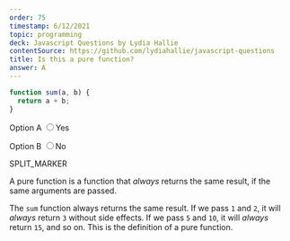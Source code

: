 ```yaml
---
order: 75
timestamp: 6/12/2021
topic: programming
deck: Javascript Questions by Lydia Hallie
contentSource: https://github.com/lydiahallie/javascript-questions
title: Is this a pure function?
answer: A
---
```


  

```javascript
function sum(a, b) {
  return a + b;
}
```


<label for="option-A">Option A</label>
<input type="radio" name="answer-option" id="option-A" value="A">Yes</input>
    

<label for="option-B">Option B</label>
<input type="radio" name="answer-option" id="option-B" value="B">No</input>
    




SPLIT_MARKER

A pure function is a function that _always_ returns the same result, if the same arguments are passed.

The `sum` function always returns the same result. If we pass `1` and `2`, it will _always_ return `3` without side effects. If we pass `5` and `10`, it will _always_ return `15`, and so on. This is the definition of a pure function.



